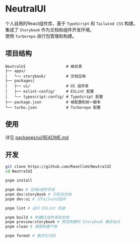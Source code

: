 # NeutralUI

个人自用的React组件库，基于 `TypeScript` 和 `Tailwind CSS` 构建。  
集成了 `Storybook` 作为文档和组件开发环境。  
使用 `Turborepo` 进行包管理和构建。

## 项目结构

```
NeutralUI                  # 根目录
├── apps/
│   └── storybook/         # 文档应用
├── packages/
│   ├── ui/                # UI 组件库
│   ├── eslint-config/     # ESLint 配置
│   └── typescript-config/ # TypeScript 配置
├── package.json           # 根配置和统一脚本
└── turbo.json             # Turborepo 配置
```

## 使用 
详见 [packages/ui/README.md](packages/ui/README.md)

## 开发

```bash
git clone https://github.com/RavelloH/NeutralUI
cd NeutralUI

pnpm install
```

```bash
pnpm dev # 文档&组件开发
pnpm dev:storybook # 只启动文档
pnpm dev:ui # 只Tailwind监听
```

```bash
pnpm lint # 运行 ESLint 检查
```

```bash
pnpm build # 构建UI组件库和文档
pnpm preview:storybook # 预览构建的 Storybook 静态站点
pnpm clean # 清理构建产物
```

```bash
pnpm format # 格式化代码
```
